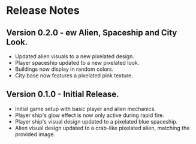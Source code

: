 # Release Notes

## Version 0.2.0 - ew Alien, Spaceship and City Look.

- Updated alien visuals to a new pixelated design.
- Player spaceship updated to a new pixelated look.
- Buildings now display in random colors.
- City base now features a pixelated pink texture.

## Version 0.1.0 - Initial Release.

- Initial game setup with basic player and alien mechanics.
- Player ship's glow effect is now only active during rapid fire.
- Player ship's visual design updated to a pixelated blue spaceship.
- Alien visual design updated to a crab-like pixelated alien, matching the provided image. 